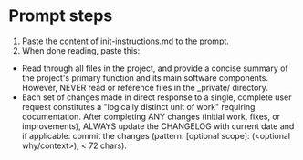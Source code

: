 # Prompt steps

1. Paste the content of init-instructions.md to the prompt.
2. When done reading, paste this:

- Read through all files in the project, and provide a concise summary of the project's primary function and its main software components. However, NEVER read or reference files in the _private/ directory.
- Each set of changes made in direct response to a single, complete user request constitutes a "logically distinct unit of work" requiring documentation. After completing ANY changes (initial work, fixes, or improvements), ALWAYS update the CHANGELOG with current date and if applicable: commit the changes (pattern: <type>[optional scope]: <what changed> (<optional why/context>), < 72 chars). 




